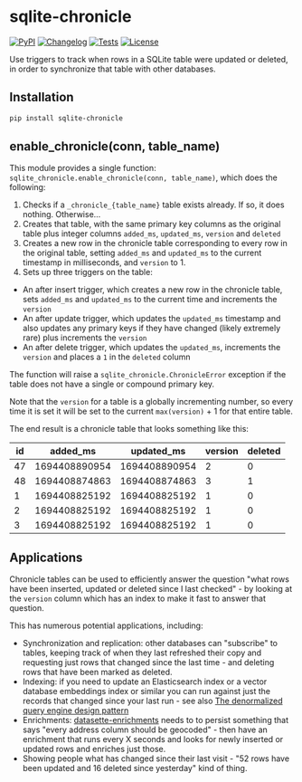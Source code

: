 # sqlite-chronicle

[![PyPI](https://img.shields.io/pypi/v/sqlite-chronicle.svg)](https://pypi.org/project/sqlite-chronicle/)
[![Changelog](https://img.shields.io/github/v/release/simonw/sqlite-chronicle?include_prereleases&label=changelog)](https://github.com/simonw/sqlite-chronicle/releases)
[![Tests](https://github.com/simonw/sqlite-chronicle/workflows/Test/badge.svg)](https://github.com/simonw/sqlite-chronicle/actions?query=workflow%3ATest)
[![License](https://img.shields.io/badge/license-Apache%202.0-blue.svg)](https://github.com/simonw/sqlite-chronicle/blob/main/LICENSE)

Use triggers to track when rows in a SQLite table were updated or deleted, in order to synchronize that table with other databases.

## Installation

```bash
pip install sqlite-chronicle
```

## enable_chronicle(conn, table_name)

This module provides a single function: `sqlite_chronicle.enable_chronicle(conn, table_name)`, which does the following:

1. Checks if a `_chronicle_{table_name}` table exists already. If so, it does nothing. Otherwise...
2. Creates that table, with the same primary key columns as the original table plus integer columns `added_ms`, `updated_ms`, `version` and `deleted`
3. Creates a new row in the chronicle table corresponding to every row in the original table, setting `added_ms` and `updated_ms` to the current timestamp in milliseconds, and `version` to 1.
4. Sets up three triggers on the table:
  - An after insert trigger, which creates a new row in the chronicle table, sets `added_ms` and `updated_ms` to the current time and increments the `version`
  - An after update trigger, which updates the `updated_ms` timestamp and also updates any primary keys if they have changed (likely extremely rare) plus increments the `version`
  - An after delete trigger, which updates the `updated_ms`, increments the `version` and places a `1` in the `deleted` column

The function will raise a `sqlite_chronicle.ChronicleError` exception if the table does not have a single or compound primary key.

Note that the `version` for a table is a globally incrementing number, so every time it is set it will be set to the current `max(version)` + 1 for that entire table.

The end result is a chronicle table that looks something like this:

|  id |    added_ms  | updated_ms | version | deleted |
|-----|---------------|---------|--------|---------|
|  47 | 1694408890954 | 1694408890954 | 2 |      0 |
|  48 | 1694408874863 | 1694408874863 | 3 |      1 |
|   1 | 1694408825192 | 1694408825192 | 1 |      0 |
|   2 | 1694408825192 | 1694408825192 | 1 |      0 |
|   3 | 1694408825192 | 1694408825192 | 1 |      0 |

## Applications

Chronicle tables can be used to efficiently answer the question "what rows have been inserted, updated or deleted since I last checked" - by looking at the `version` column which has an index to make it fast to answer that question.

This has numerous potential applications, including:

- Synchronization and replication: other databases can "subscribe" to tables, keeping track of when they last refreshed their copy and requesting just rows that changed since the last time - and deleting rows that have been marked as deleted.
- Indexing: if you need to update an Elasticsearch index or a vector database embeddings index or similar you can run against just the records that changed since your last run - see also [The denormalized query engine design pattern](https://2017.djangocon.us/talks/the-denormalized-query-engine-design-pattern/)
- Enrichments: [datasette-enrichments](https://github.com/datasette/datasette-enrichments) needs to to persist something that says "every address column should be geocoded" - then have an enrichment that runs every X seconds and looks for newly inserted or updated rows and enriches just those.
- Showing people what has changed since their last visit - "52 rows have been updated and 16 deleted since yesterday" kind of thing.
